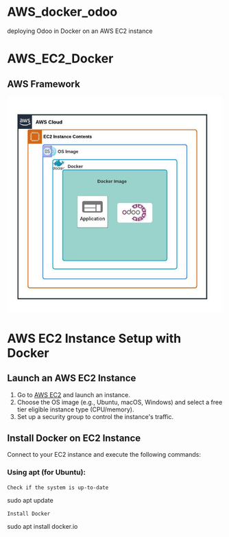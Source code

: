 # AWS_docker_odoo
deploying Odoo in Docker on an AWS EC2 instance
# AWS_EC2_Docker

## AWS Framework

<p align="center">
  <img src="https://github.com/beckypangpang/AWS_docker_odoo/blob/main/AWS%20(2019)%20horizontal%20framework.jpeg" alt="AWS Framework" width="500">
</p>

# AWS EC2 Instance Setup with Docker

## Launch an AWS EC2 Instance

1. Go to [AWS EC2](https://aws.amazon.com/ec2/) and launch an instance.
2. Choose the OS image (e.g., Ubuntu, macOS, Windows) and select a free tier eligible instance type (CPU/memory).
3. Set up a security group to control the instance's traffic.

## Install Docker on EC2 Instance

Connect to your EC2 instance and execute the following commands:

### Using apt (for Ubuntu):
```
Check if the system is up-to-date
```
sudo apt update
```
Install Docker
```
sudo apt install docker.io
```


